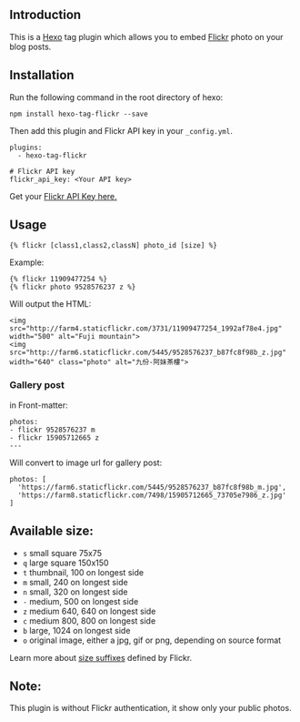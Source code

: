 ## Introduction

This is a [Hexo](http://hexo.io) tag plugin which allows you to embed [Flickr](http://flickr.com) photo on your blog posts.


## Installation

Run the following command in the root directory of hexo:

```
npm install hexo-tag-flickr --save
```
Then add this plugin and Flickr API key in your `_config.yml`.

```
plugins:
  - hexo-tag-flickr

# Flickr API key
flickr_api_key: <Your API key>

```
Get your [Flickr API Key here.](http://www.flickr.com/services/api/keys/)

## Usage

```
{% flickr [class1,class2,classN] photo_id [size] %}
```

Example:

```
{% flickr 11909477254 %}
{% flickr photo 9528576237 z %}
```

Will output the HTML:

```
<img src="http://farm4.staticflickr.com/3731/11909477254_1992af78e4.jpg" width="500" alt="Fuji mountain">
<img src="http://farm6.staticflickr.com/5445/9528576237_b87fc8f98b_z.jpg" width="640" class="photo" alt="九份-阿妹茶樓">
```

### Gallery post

in Front-matter:

```
photos: 
- flickr 9528576237 m
- flickr 15905712665 z
---
```

Will convert to image url for gallery post:

```
photos: [ 
  'https://farm6.staticflickr.com/5445/9528576237_b87fc8f98b_m.jpg',
  'https://farm8.staticflickr.com/7498/15905712665_73705e7986_z.jpg'
]
```

## Available size:

* `s` small square 75x75
* `q` large square 150x150
* `t` thumbnail, 100 on longest side
* `m` small, 240 on longest side
* `n` small, 320 on longest side
* `-` medium, 500 on longest side
* `z` medium 640, 640 on longest side
* `c` medium 800, 800 on longest side
* `b` large, 1024 on longest side
* `o` original image, either a jpg, gif or png, depending on source format

Learn more about [size suffixes](https://www.flickr.com/services/api/misc.urls.html) defined by Flickr.

## Note:
This plugin is without Flickr authentication, it show only your public photos.
